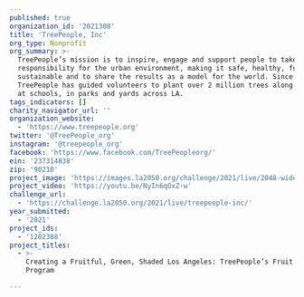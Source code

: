 ```yaml
---
published: true
organization_id: '2021308'
title: 'TreePeople, Inc'
org_type: Nonprofit
org_summary: >-
  TreePeople’s mission is to inspire, engage and support people to take personal
  responsibility for the urban environment, making it safe, healthy, fun and
  sustainable and to share the results as a model for the world. Since 1973,
  TreePeople has guided volunteers to plant over 2 million trees along streets,
  at schools, in parks and yards across LA.
tags_indicators: []
charity_navigator_url: ''
organization_website:
  - 'https://www.treepeople.org'
twitter: '@TreePeople_org'
instagram: '@treepeople_org'
facebook: 'https://www.facebook.com/TreePeopleorg/'
ein: '237314838'
zip: '90210'
project_image: 'https://images.la2050.org/challenge/2021/live/2048-wide/treepeople-inc.jpg'
project_video: 'https://youtu.be/NyIn6qOxZ-w'
challenge_url:
  - 'https://challenge.la2050.org/2021/live/treepeople-inc/'
year_submitted:
  - '2021'
project_ids:
  - '1202308'
project_titles:
  - >-
    Creating a Fruitful, Green, Shaded Los Angeles: TreePeople’s Fruit Tree
    Program

---
```

